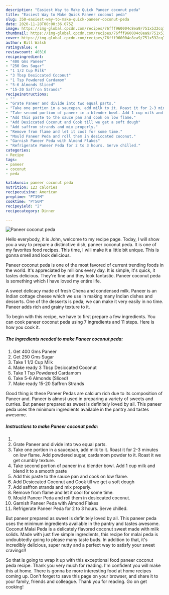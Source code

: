 ```yaml
---
description: "Easiest Way to Make Quick Paneer coconut peda"
title: "Easiest Way to Make Quick Paneer coconut peda"
slug: 350-easiest-way-to-make-quick-paneer-coconut-peda
date: 2020-11-28T00:00:36.075Z
image: https://img-global.cpcdn.com/recipes/76fff960004c8ea9/751x532cq70/paneer-coconut-peda-recipe-main-photo.jpg
thumbnail: https://img-global.cpcdn.com/recipes/76fff960004c8ea9/751x532cq70/paneer-coconut-peda-recipe-main-photo.jpg
cover: https://img-global.cpcdn.com/recipes/76fff960004c8ea9/751x532cq70/paneer-coconut-peda-recipe-main-photo.jpg
author: Bill Walsh
ratingvalue: 4
reviewcount: 40316
recipeingredient:
- "400 Gms Paneer"
- "250 Gms Sugar"
- "1 1/2 Cup Milk"
- "3 Tbsp Desiccated Coconut"
- "1 Tsp Powdered Cardamom"
- "5-6 Almonds Sliced"
- "15-20 Saffron Strands"
recipeinstructions:
- ""
- "Grate Paneer and divide into two equal parts."
- "Take one portion in a saucepan, add milk to it. Roast it for 2-3 minutes on low flame. Add powdered sugar, cardamom powder to it. Roast it we get crumbly texture."
- "Take second portion of paneer in a blender bowl. Add 1 cup milk and blend it to a smooth paste"
- "Add this paste to the sauce pan and cook on low flame."
- "Add Desiccated Coconut and Cook till we get a soft dough"
- "Add saffron strands and mix properly."
- "Remove from flame and let it cool for some time."
- "Mould Paneer Peda and roll them in desiccated coconut."
- "Garnish Paneer Peda with Almond Flakes"
- "Refrigerate Paneer Peda for 2 to 3 hours. Serve chilled."
categories:
- Recipe
tags:
- paneer
- coconut
- peda

katakunci: paneer coconut peda 
nutrition: 123 calories
recipecuisine: American
preptime: "PT39M"
cooktime: "PT56M"
recipeyield: "2"
recipecategory: Dinner

---
```



![Paneer coconut peda](https://img-global.cpcdn.com/recipes/76fff960004c8ea9/751x532cq70/paneer-coconut-peda-recipe-main-photo.jpg)

Hello everybody, it is John, welcome to my recipe page. Today, I will show you a way to prepare a distinctive dish, paneer coconut peda. It is one of my favorites food recipes. This time, I will make it a little bit unique. This is gonna smell and look delicious.

Paneer coconut peda is one of the most favored of current trending foods in the world. It's appreciated by millions every day. It is simple, it's quick, it tastes delicious. They're fine and they look fantastic. Paneer coconut peda is something which I have loved my entire life.

A sweet delicacy made of fresh Chena and condensed milk. Paneer is an Indian cottage cheese which we use in making many Indian dishes and desserts. One of the desserts is peda; we can make it very easily in no time. Paneer adds rich and grainy texture to it.


To begin with this recipe, we have to first prepare a few ingredients. You can cook paneer coconut peda using 7 ingredients and 11 steps. Here is how you cook it.

<!--inarticleads1-->

##### The ingredients needed to make Paneer coconut peda:

1. Get 400 Gms Paneer
1. Get 250 Gms Sugar
1. Take 1 1/2 Cup Milk
1. Make ready 3 Tbsp Desiccated Coconut
1. Take 1 Tsp Powdered Cardamom
1. Take 5-6 Almonds (Sliced)
1. Make ready 15-20 Saffron Strands


Good thing is these Paneer Pedas are calcium rich due to its composition of Paneer and. Paneer is almost used in preparing a variety of sweets and curries. But paneer prepared as sweet is definitely loved by all. This paneer peda uses the minimum ingredients available in the pantry and tastes awesome. 

<!--inarticleads2-->

##### Instructions to make Paneer coconut peda:

1. 
1. Grate Paneer and divide into two equal parts.
1. Take one portion in a saucepan, add milk to it. Roast it for 2-3 minutes on low flame. Add powdered sugar, cardamom powder to it. Roast it we get crumbly texture.
1. Take second portion of paneer in a blender bowl. Add 1 cup milk and blend it to a smooth paste
1. Add this paste to the sauce pan and cook on low flame.
1. Add Desiccated Coconut and Cook till we get a soft dough
1. Add saffron strands and mix properly.
1. Remove from flame and let it cool for some time.
1. Mould Paneer Peda and roll them in desiccated coconut.
1. Garnish Paneer Peda with Almond Flakes
1. Refrigerate Paneer Peda for 2 to 3 hours. Serve chilled.


But paneer prepared as sweet is definitely loved by all. This paneer peda uses the minimum ingredients available in the pantry and tastes awesome. Coconut Malai Peda is a delicately flavored coconut sweet made with milk solids. Made with just five simple ingredients, this recipe for malai peda is undoubtedly going to please many taste buds. In addition to that, it&#39;s incredibly delicious, super nutty and a perfect way to satisfy your sweet cravings!! 

So that is going to wrap it up with this exceptional food paneer coconut peda recipe. Thank you very much for reading. I'm confident you will make this at home. There is gonna be more interesting food at home recipes coming up. Don't forget to save this page on your browser, and share it to your family, friends and colleague. Thank you for reading. Go on get cooking!
